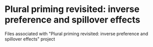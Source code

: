 # Plural priming revisited: inverse preference and spillover effects
Files associated with "Plural priming revisited: inverse preference and spillover effects" project
